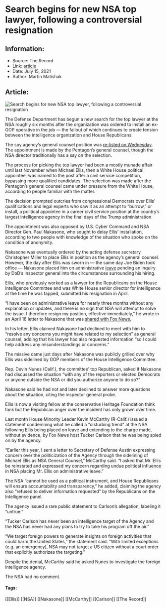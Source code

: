# Search begins for new NSA top lawyer, following a controversial resignation
### 

## Information:
+ Source: The Record
+ Link: [article](https://therecord.media/search-begins-for-new-nsa-top-lawyer-following-a-controversial-resignation/)
+ Date: July 15, 2021
+ Author: Martin Matishak


## Article:
![Search begins for new NSA top lawyer, following a controversial resignation](https://therecord.media/wp-content/uploads/2021/07/Screen-Shot-2021-07-15-at-10.39.46-AM.png)

The Defense Department has begun a new search for the top lawyer at the NSA roughly six months after the organization was ordered to install an ex-GOP operative in the job — the fallout of which continues to create tension between the intelligence organization and House Republicans.


The spy agency’s general counsel position was [re-listed on Wednesday](https://apply.intelligencecareers.gov/job-description/1166210). The appointment is made by the Pentagon’s general counsel, though the NSA director traditionally has a say on the selection.


The process for picking the top lawyer had been a mostly munade affair until last November when Michael Ellis, then a White House political appointee, was named to the post after a civil service competition, bypassing more qualified candidates. The selection was made after the Pentagon’s general counsel came under pressure from the White House, according to people familiar with the matter. 


The decision prompted outcries from congressional Democrats over Ellis’ qualifications and legal experts who saw it as an attempt to “burrow,” or install, a political appointee in a career civil service position at the country’s largest intelligence agency in the final days of the Trump administration.


The appointment was also opposed by U.S. Cyber Command and NSA Director Gen. Paul Nakasone, who sought to delay Ellis’ installation, according to two people with knowledge of the situation who spoke on the condition of anonymity.


Nakasone was eventually ordered by the acting defense secretary Christopher Miller to place Ellis in position as the agency’s general counsel. However, the day after Ellis was sworn in — the same day Joe Biden took office — Nakasone placed him on administrative [leave](https://www.nytimes.com/2021/01/20/us/politics/michael-ellis-nsa.html) pending an inquiry by DoD’s inspector general into the circumstances surrounding his hiring.


Ellis, who previously worked as a lawyer for the Republicans on the House Intelligence Committee and was White House senior director for intelligence at the time he was tapped, submitted his resignation in April.


“I have been on administrative leave for nearly three months without any explanation or updates, and there is no sign that NSA will attempt to solve the issue. I therefore resign my position, effective immediately,” he wrote in an April 16 letter to Nakasone that was [shared with Fox News.](https://www.foxnews.com/politics/trump-nsa-appointee-ellis-resigns-administrative-leave)


In his letter, Ellis claimed Nakasone had declined to meet with him to “resolve any concerns you might have related to my selection” as general counsel, adding that his lawyer had also requested information “so I could help address any misunderstandings or concerns.”


The missive came just days after Nakasone was publicly grilled over why Ellis was sidelined by GOP members of the House Intelligence Committee.


Rep. Devin Nunes (Calif.), the committee’ top Republican, asked if Nakasone had discussed the situation “with any of the reporters or elected Democrats or anyone outside the NSA or did you authorize anyone to do so?” 


Nakasone said he had not and later declined to answer more questions about the situation, citing the inspector general probe.


Ellis is now a visiting fellow at the conservative Heritage Foundation think tank but the Republican anger over the incident has only grown over time.


Last month House Minority Leader Kevin McCarthy (R-Calif.) issued a statement condemning what he called a “disturbing trend” at the NSA following Ellis being placed on leave and extending to the charge made, without evidence, by Fox News host Tucker Carlson that he was being spied on by the agency.


“Earlier this year, I sent a letter to Secretary of Defense Austin expressing concern over the politicization of the Agency through the sidelining of Michael Ellis as NSA General Counsel,” McCarthy said. “I asked that Mr. Ellis be reinstated and expressed my concern regarding undue political influence in NSA placing Mr. Ellis on administrative leave.”


The NSA “cannot be used as a political instrument, and House Republicans will ensure accountability and transparency,” he added, claiming the agency also “refused to deliver information requested” by the Republicans on the Intelligence panel.


The agency issued a rare public statement to Carlson’s allegation, labeling it “untrue.”





“Tucker Carlson has never been an intelligence target of the Agency and the NSA has never had any plans to try to take his program off the air.”


“We target foreign powers to generate insights on foreign activities that could harm the United States,” the statement said. “With limited exceptions (e.g. an emergency), NSA may not target a US citizen without a court order that explicitly authorizes the targeting.”


Despite the denial, McCarthy said he asked Nunes to investigate the foreign intelligence agency.


The NSA had no comment.





#### Tags:
[[Ellis]] [[NSA]] [[Nakasone]] [[McCarthy]] [[Carlson]] [[The Record]]
